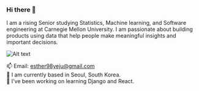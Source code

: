 ### Hi there 👋 
I am a rising Senior studying Statistics, Machine learning, and Software engineering at Carnegie Mellon University. I am passionate about building products using data that help people make meaningful insights and important decisions. 

![Alt text](https://media.giphy.com/media/l378c04F2fjeZ7vH2/giphy.gif)

📫 Email: esther98yeju@gmail.com 
<br/>
💬 I am currently based in Seoul, South Korea.
<br/>
🌱 I've been working on learning Django and React.

<!--
**YejuAhn/yejuahn** is a ✨ _special_ ✨ repository because its `README.md` (this file) appears on your GitHub profile.

Here are some ideas to get you started:

- 🔭 I’m currently working on ...
- 🌱 I’m currently learning ...
- 👯 I’m looking to collaborate on ...
- 🤔 I’m looking for help with ...
- 💬 Ask me about ...
- 📫 How to reach me: ...
- 😄 Pronouns: ...
- ⚡ Fun fact: ...
-->
